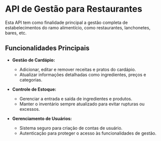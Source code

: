 # API de Gestão para Restaurantes

Esta API tem como finalidade principal a gestão completa de estabelecimentos do ramo alimentício, como restaurantes, lanchonetes, bares, etc.

## Funcionalidades Principais

- **Gestão de Cardápio:**
  - Adicionar, editar e remover receitas e pratos do cardápio.
  - Atualizar informações detalhadas como ingredientes, preços e categorias.

- **Controle de Estoque:**
  - Gerenciar a entrada e saída de ingredientes e produtos.
  - Manter o inventário sempre atualizado para evitar rupturas ou excessos.

- **Gerenciamento de Usuários:**
  - Sistema seguro para criação de contas de usuário.
  - Autenticação para proteger o acesso às funcionalidades de gestão.
